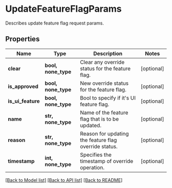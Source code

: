 # UpdateFeatureFlagParams

Describes update feature flag request params.

## Properties
Name | Type | Description | Notes
------------ | ------------- | ------------- | -------------
**clear** | **bool, none_type** | Clear any override status for the feature flag. | [optional] 
**is_approved** | **bool, none_type** | New override status for the feature flag. | [optional] 
**is_ui_feature** | **bool, none_type** | Bool to specify if it&#39;s UI feature flag. | [optional] 
**name** | **str, none_type** | Name of the feature flag that is to be updated. | [optional] 
**reason** | **str, none_type** | Reason for updating the feature flag override status. | [optional] 
**timestamp** | **int, none_type** | Specifies the timestamp of override operation. | [optional] 

[[Back to Model list]](../README.md#documentation-for-models) [[Back to API list]](../README.md#documentation-for-api-endpoints) [[Back to README]](../README.md)


